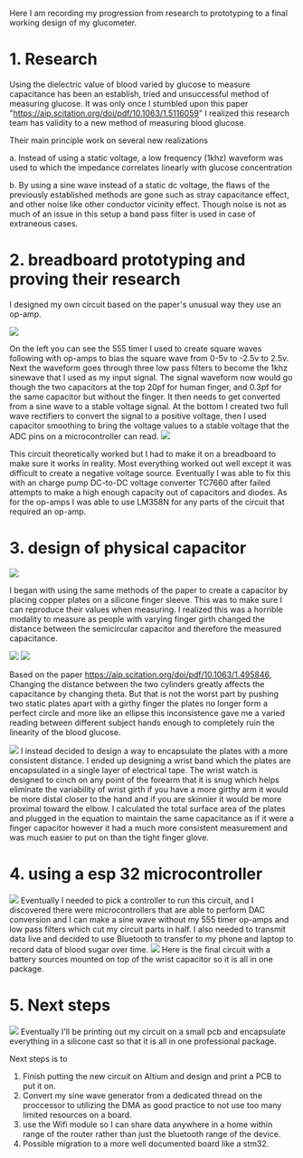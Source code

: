 Here I am recording my progression from research to prototyping to a final working design of my glucometer. 
# 1. Research
Using the dielectric value of blood varied by glucose to measure capacitance has been an establish, tried and unsuccessful method of measuring glucose. It was only once I stumbled upon this paper "https://aip.scitation.org/doi/pdf/10.1063/1.5116059" I realized this research team has validity to a new method of measuring blood glucose. 

Their main principle work on several new realizations

a. Instead of using a static voltage, a low frequency (1khz) waveform was used to which the impedance correlates linearly with glucose concentration 

b. By using a sine wave instead of a static dc voltage, the flaws of the previously established methods are gone such as stray capacitance effect, 
    and other noise like other conductor vicinity effect. Though noise is not as much of an issue in this setup a band pass filter is used in case of 
    extraneous cases. 

# 2. breadboard prototyping and proving their research 
I designed my own circuit based on the paper's unusual way they use an op-amp.

![](https://github.com/chrisshum/capacitive-glucometer/blob/main/Wikimages/circuit.PNG)

On the left you can see the 555 timer I used to create square waves following with op-amps to bias the square wave from 0-5v to -2.5v to 2.5v. Next the waveform goes through three low pass filters to become the 1khz sinewave that I used as my input signal.
The signal waveform now would go though the two capacitors at the top 20pf for human finger, and 0.3pf for the same capacitor but without the finger. It then needs to get converted from a sine wave to a stable voltage signal. 
At the bottom I created two full wave rectifiers to convert the signal to a positive voltage, then I used capacitor smoothing to bring the voltage values to a stable voltage that the ADC pins on a microcontroller can read. 
![](https://github.com/chrisshum/capacitive-glucometer/blob/main/Wikimages/breadboard%20circuit.jpg)

This circuit theoretically worked but I had to make it on a breadboard to make sure it works in reality. 
Most everything worked out well except it was difficult to create a negative voltage source. Eventually I was able to fix this with an charge pump DC-to-DC voltage converter TC7660 after failed attempts to make a high enough capacity out of capacitors and diodes. 
As for the op-amps I was able to use LM358N for any parts of the circuit that required an op-amp.

# 3. design of physical capacitor 

![](https://github.com/chrisshum/capacitive-glucometer/blob/main/Wikimages/fingercapacitor.jpg)

I began with using the same methods of the paper to create a capacitor by placing copper plates on a silicone finger sleeve. This was to make sure I can reproduce their values when measuring. I realized this was a horrible modality to measure as people with varying finger girth changed the distance between the semicircular capacitor and therefore the measured capacitance. 

![](https://github.com/chrisshum/capacitive-glucometer/blob/main/Wikimages/diagramcylindralcircuit.PNG)
![](https://github.com/chrisshum/capacitive-glucometer/blob/main/Wikimages/equationcylindralcircuit.PNG)

Based on the paper https://aip.scitation.org/doi/pdf/10.1063/1.495846, Changing the distance between the two cylinders greatly affects the capacitance by changing theta. But that is not the worst part by pushing two static plates apart with a girthy finger the plates no longer form a perfect circle and more like an ellipse this inconsistence gave me a varied reading between different subject hands enough to completely ruin the linearity of the blood glucose.

![](https://github.com/chrisshum/capacitive-glucometer/blob/main/Wikimages/wristcapacitor.jpg)
I instead decided to design a way to encapsulate the plates with a more consistent distance. I ended up designing a wrist band which the plates are encapsulated in a single layer of electrical tape. The wrist watch is designed to cinch on any point of the forearm that it is snug which helps eliminate the variability of wrist girth if you have a more girthy arm it would be more distal closer to the hand and if you are skinnier it would be more proximal toward the elbow. I calculated the total surface area of the plates and plugged in the equation to maintain the same capacitance as if it were a finger capacitor however it had a much more consistent measurement and was much easier to put on than the tight finger glove. 

# 4. using a esp 32 microcontroller 
![](https://github.com/chrisshum/capacitive-glucometer/blob/main/Wikimages/microcontoller.jpg)
Eventually I needed to pick a controller to run this circuit, and I discovered there were microcontrollers that are able to perform DAC conversion and I can make a sine wave without my 555 timer op-amps and low pass filters which cut my circuit parts in half. I also needed to transmit data live and decided to use Bluetooth to transfer to my phone and laptop to record data of blood sugar over time. 
![](https://github.com/chrisshum/capacitive-glucometer/blob/main/Wikimages/microcontoller%20with%20circuit.jpg)
Here is the final circuit with a battery sources mounted on top of the wrist capacitor so it is all in one package. 
# 5. Next steps 
![](https://github.com/chrisshum/capacitive-glucometer/blob/main/Wikimages/glucometer%20v2.png)
Eventually I'll be printing out my circuit on a small pcb and encapsulate everything in a silicone cast so that it is all in one professional package.

Next steps is to 
1. Finish putting the new circuit on Altium and design and print a PCB to put it on. 
2. Convert my sine wave generator from a dedicated thread on the proccessor to utilizing the DMA as good practice to not use too many limited resources on a board. 
3. use the Wifi module so I can share data anywhere in a home within range of the router rather than just the bluetooth range of the device.
4. Possible migration to a more well documented board like a stm32. 


